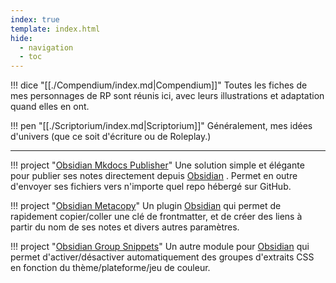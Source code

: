 ```yaml
---
index: true
template: index.html
hide:
  - navigation
  - toc
---
```


<div class="grid cards" markdown>

!!! dice "[[./Compendium/index.md|Compendium]]"
    Toutes les fiches de mes personnages de RP sont réunis ici, avec leurs illustrations et adaptation quand elles en ont. 

!!! pen "[[./Scriptorium/index.md|Scriptorium]]"
    Généralement, mes idées d'univers (que ce soit d'écriture ou de Roleplay.)
</div>

---
<div class="grid cards" markdown>

!!! project "[Obsidian Mkdocs Publisher](https://obsidian-publisher.netlify.app/fr/)"
    Une solution simple et élégante pour publier ses notes directement depuis [Obsidian](https://www.obsidian.md/) . Permet en outre d'envoyer ses fichiers vers n'importe quel repo hébergé sur GitHub.

!!! project "[Obsidian Metacopy](https://github.com/Mara-Li/obsidian-metacopy)"
    Un plugin [Obsidian](https://www.obsidian.md/) qui permet de rapidement copier/coller une clé de frontmatter, et de créer des liens à partir du nom de ses notes et divers autres paramètres.

!!! project "[Obsidian Group Snippets](https://github.com/Mara-Li/obsidian-group-snippets)"
    Un autre module pour [Obsidian](https://www.obidian.md) qui permet d'activer/désactiver automatiquement des groupes d'extraits CSS en fonction du thème/plateforme/jeu de couleur. 

</div>